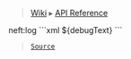 > [Wiki](Home) ▸ [API Reference](API-Reference)

<dl></dl>
neft:log
```xml
<neft:log debugObject="${data.someObject}">${debugText}</neft:log>
```

> [`Source`](/Neft-io/neft/tree/master/src/document/file/parse/logs.litcoffee#neftlog-xml)

